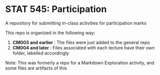 # STAT 545: Participation

A repository for submitting in-class activities for participation marks

This repo is organized in the following way:
1. **CM003 and earlier** : The files were just added to the general repo
2. **CM004 and later** : Files associated with each lecture have their own folder, labelled accordingly

Note: This was formerly a repo for a Markdown Exploration activity, and some files are artifacts of this
